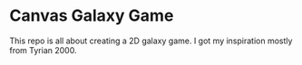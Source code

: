 Canvas Galaxy Game
==========================

This repo is all about creating a 2D galaxy game.
I got my inspiration mostly from Tyrian 2000.
